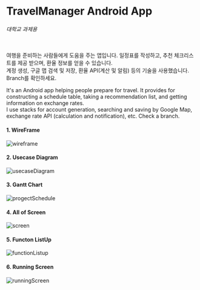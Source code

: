 # TravelManager Android App
###### 대학교 과제용
\
여행을 준비하는 사람들에게 도움을 주는 앱입니다. 일정표를 작성하고, 추천 체크리스트를 제공 받으며, 환율 정보를 얻을 수 있습니다.  
계정 생성, 구글 맵 검색 및 저장, 환율 API(계산 및 알림) 등의 기술을 사용했습니다. Branch를 확인하세요.

It's an Android app helping people prepare for travel. It provides for constructing a schedule table, taking a recommendation list, and getting information on exchange rates.  
I use stacks for account generation, searching and saving by Google Map, exchange rate API (calculation and notification), etc. Check a branch.  


#### 1. WireFrame
![wireframe]()

#### 2. Usecase Diagram
![usecaseDiagram]()

#### 3. Gantt Chart
![progectSchedule]()

#### 4. All of Screen
![screen]()

#### 5. Functon ListUp
![functionListup]()

#### 6. Running Screen
![runningScreen]()
